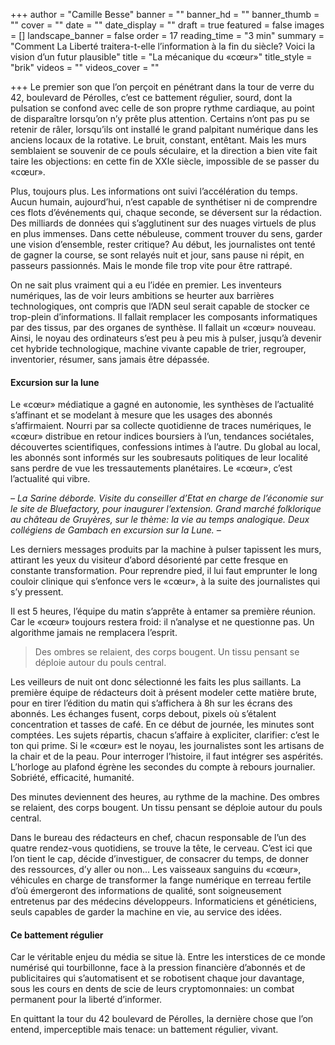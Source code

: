 +++
author = "Camille Besse"
banner = ""
banner_hd = ""
banner_thumb = ""
cover = ""
date = ""
date_display = ""
draft = true
featured = false
images = []
landscape_banner = false
order = 17
reading_time = "3 min"
summary = "Comment La Liberté traitera-t-elle l’information à la fin du siècle? Voici la vision d’un futur plausible"
title = "La  mécanique  du «cœur»"
title_style = "brik"
videos = ""
videos_cover = ""

+++
Le premier son que l’on perçoit en pénétrant dans la tour de verre du 42, boulevard de Pérolles, c’est ce battement régulier, sourd, dont la pulsation se confond avec celle de son propre rythme cardiaque, au point de disparaître lorsqu’on n’y prête plus attention. Certains n’ont pas pu se retenir de râler, lorsqu’ils ont installé le grand palpitant numérique dans les anciens locaux de la rotative. Le bruit, constant, entêtant. Mais les murs semblaient se souvenir de ce pouls séculaire, et la direction a bien vite fait taire les objections: en cette fin de XXIe siècle, impossible de se passer du «cœur».

Plus, toujours plus. Les informations ont suivi l’accélération du temps. Aucun humain, aujourd’hui, n’est capable de synthétiser ni de comprendre ces flots d’événements qui, chaque seconde, se déversent sur la rédaction. Des milliards de données qui s’agglutinent sur des nuages virtuels de plus en plus immenses. Dans cette nébuleuse, comment trouver du sens, garder une vision d’ensemble, rester critique? Au début, les journalistes ont tenté de gagner la course, se sont relayés nuit et jour, sans pause ni répit, en passeurs passionnés. Mais le monde file trop vite pour être rattrapé.

On ne sait plus vraiment qui a eu l’idée en premier. Les inventeurs numériques, las de voir leurs ambitions se heurter aux barrières technologiques, ont compris que l’ADN seul serait capable de stocker ce trop-plein d’informations. Il fallait remplacer les composants informatiques par des tissus, par des organes de synthèse. Il fallait un «cœur» nouveau. Ainsi, le noyau des ordinateurs s’est peu à peu mis à pulser, jusqu’à devenir cet hybride technologique, machine vivante capable de trier, regrouper, inventorier, résumer, sans jamais être dépassée.

#### Excursion sur la lune

Le «cœur» médiatique a gagné en autonomie, les synthèses de l’actualité s’affinant et se modelant à mesure que les usages des abonnés s’affirmaient. Nourri par sa collecte quotidienne de traces numériques, le «cœur» distribue en retour indices boursiers à l’un, tendances sociétales, découvertes scientifiques, confessions intimes à l’autre. Du global au local, les abonnés sont informés sur les soubresauts politiques de leur localité sans perdre de vue les tressautements planétaires. Le «cœur», c’est l’actualité qui vibre.

_– La Sarine déborde. Visite du conseiller d’Etat en charge de l’économie sur le site de Bluefactory, pour inaugurer l’extension. Grand marché folklorique au château de Gruyères, sur le thème: la vie au temps analogique. Deux collégiens de Gambach en excursion sur la Lune. –_

Les derniers messages produits par la machine à pulser tapissent les murs, attirant les yeux du visiteur d’abord désorienté par cette fresque en constante transformation. Pour reprendre pied, il lui faut emprunter le long couloir clinique qui s’enfonce vers le «cœur», à la suite des journalistes qui s’y pressent.

Il est 5 heures, l’équipe du matin s’apprête à entamer sa première réunion. Car le «cœur» toujours restera froid: il n’analyse et ne questionne pas. Un algorithme jamais ne remplacera l’esprit.

> Des ombres se relaient, des corps bougent. Un tissu pensant se déploie autour du pouls central.

Les veilleurs de nuit ont donc sélectionné les faits les plus saillants. La première équipe de rédacteurs doit à présent modeler cette matière brute, pour en tirer l’édition du matin qui s’affichera à 8h sur les écrans des abonnés. Les échanges fusent, corps debout, pixels où s’étalent concentration et tasses de café. En ce début de journée, les minutes sont comptées. Les sujets répartis, chacun s’affaire à expliciter, clarifier: c’est le ton qui prime. Si le «cœur» est le noyau, les journalistes sont les artisans de la chair et de la peau. Pour interroger l’histoire, il faut intégrer ses aspérités. L’horloge au plafond égrène les secondes du compte à rebours journalier. Sobriété, efficacité, humanité.

Des minutes deviennent des heures, au rythme de la machine. Des ombres se relaient, des corps bougent. Un tissu pensant se déploie autour du pouls central.

Dans le bureau des rédacteurs en chef, chacun responsable de l’un des quatre rendez-vous quotidiens, se trouve la tête, le cerveau. C’est ici que l’on tient le cap, décide d’investiguer, de consacrer du temps, de donner des ressources, d’y aller ou non… Les vaisseaux sanguins du «cœur», véhicules en charge de transformer la fange numérique en terreau fertile d’où émergeront des informations de qualité, sont soigneusement entretenus par des médecins développeurs. Informaticiens et généticiens, seuls capables de garder la machine en vie, au service des idées.

#### Ce battement régulier

Car le véritable enjeu du média se situe là. Entre les interstices de ce monde numérisé qui tourbillonne, face à la pression financière d’abonnés et de publicitaires qui s’automatisent et se robotisent chaque jour davantage, sous les cours en dents de scie de leurs cryptomonnaies: un combat permanent pour la liberté d’informer.

En quittant la tour du 42 boulevard de Pérolles, la dernière chose que l’on entend, imperceptible mais tenace: un battement régulier, vivant.